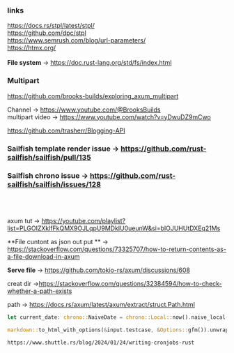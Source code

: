 ### links </br>
https://docs.rs/stpl/latest/stpl/   </br>
https://github.com/dpc/stpl    </br>
https://www.semrush.com/blog/url-parameters/    </br>
https://htmx.org/    </br>
    </br>
**File system** &rarr; https://doc.rust-lang.org/std/fs/index.html
### Multipart
https://github.com/brooks-builds/exploring_axum_multipart    </br>

Channel -> https://www.youtube.com/@BrooksBuilds    </br>
multipart video -> https://www.youtube.com/watch?v=yDwuDZ9mCwo 

https://github.com/trasherr/Blogging-API


### Sailfish template render issue &rarr; https://github.com/rust-sailfish/sailfish/pull/135

### Sailfish chrono issue &rarr; https://github.com/rust-sailfish/sailfish/issues/128

</br></br>


axum  tut -> https://youtube.com/playlist?list=PLGOIZXklfFkQMX9OJLqpU9MDkIU0ueunW&si=blOJUHUtDXEq21Ms </br>


**File cuntont as json out put ** &rarr; https://stackoverflow.com/questions/73325707/how-to-return-contents-as-a-file-download-in-axum

**Serve file** &rarr; https://github.com/tokio-rs/axum/discussions/608



creat dir  &rarr;https://stackoverflow.com/questions/32384594/how-to-check-whether-a-path-exists


path &rarr;  https://docs.rs/axum/latest/axum/extract/struct.Path.html


```rust
let current_date: chrono::NaiveDate = chrono::Local::now().naive_local().into();
```
```rust
markdown::to_html_with_options(&input.testcase, &Options::gfm()).unwrap();
```


```
https://www.shuttle.rs/blog/2024/01/24/writing-cronjobs-rust
```
